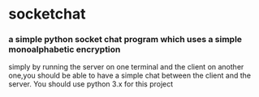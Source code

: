 # socketchat
### a simple python socket chat program which uses a simple monoalphabetic encryption
simply by running the server on one terminal and the client on another one,you should be able to have a simple chat between
the client and the server. You should use python 3.x for this project
